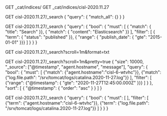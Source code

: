 GET _cat/indices/
GET _cat/indices/cisl-2020.11.27

GET cisl-2020.11.27/_search
{
    "query": {
        "match_all": {}
    }
}

GET cisl-2020.11.27/_search
{
  "query": { 
    "bool": { 
      "must": [
        { "match": { "title":   "Search"        }},
        { "match": { "content": "Elasticsearch" }}
      ],
      "filter": [ 
        { "term":  { "status": "published" }},
        { "range": { "publish_date": { "gte": "2015-01-01" }}}
      ]
    }
  }
}

GET cisl-2020.11.27/_search?scroll=1m&format=txt

GET cisl-2020.11.27/_search?scroll=1m&pretty=true
{
    "size": 10000,
    "_source": ["@timestamp", "agent.hostname", "message"], 
    "query": {
        "bool": { 
           "must": [
              {"match": {"agent.hostname":"cisl-6-wtvhc"}},
              {"match": {"log.file.path": "/srv/tomcat/logs/catalina.2020-11-27.log"}}
            ],
            "filter": [
              {"range": {"@timestamp": { "gte": "2020-11-27T12:45:00.000Z" }}}
            ]
        }
    },
    "sort": [
      {
        "@timestamp": {
          "order": "asc"
        }
      }
    ]
}


GET cisl-2020.11.27/_search
{
    "query": {
        "bool": { 
           "must": [
            ],
            "filter": [
              {"term": {"agent.hostname":"cisl-6-wtvhc"}},
              {"term": {"log.file.path": "/srv/tomcat/logs/catalina.2020-11-27.log"}}
            ]
        }
    }
}
